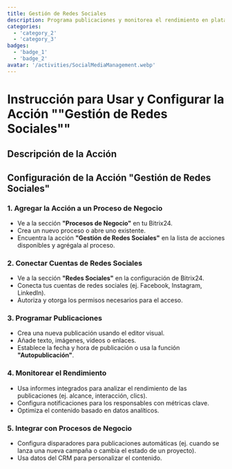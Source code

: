 ```yaml
---
title: Gestión de Redes Sociales
description: Programa publicaciones y monitorea el rendimiento en plataformas sociales.
categories: 
  - 'category_2'
  - 'category_3'
badges: 
  - 'badge_1'
  - 'badge_2'
avatar: '/activities/SocialMediaManagement.webp'
---
```


# Instrucción para Usar y Configurar la Acción ""Gestión de Redes Sociales""

## Descripción de la Acción

## **Configuración de la Acción "Gestión de Redes Sociales"**

### 1. Agregar la Acción a un Proceso de Negocio
- Ve a la sección **"Procesos de Negocio"** en tu Bitrix24.
- Crea un nuevo proceso o abre uno existente.
- Encuentra la acción **"Gestión de Redes Sociales"** en la lista de acciones disponibles y agrégala al proceso.

### 2. Conectar Cuentas de Redes Sociales
- Ve a la sección **"Redes Sociales"** en la configuración de Bitrix24.
- Conecta tus cuentas de redes sociales (ej. Facebook, Instagram, LinkedIn).
- Autoriza y otorga los permisos necesarios para el acceso.

### 3. Programar Publicaciones
- Crea una nueva publicación usando el editor visual.
- Añade texto, imágenes, videos o enlaces.
- Establece la fecha y hora de publicación o usa la función **"Autopublicación"**.

### 4. Monitorear el Rendimiento
- Usa informes integrados para analizar el rendimiento de las publicaciones (ej. alcance, interacción, clics).
- Configura notificaciones para los responsables con métricas clave.
- Optimiza el contenido basado en datos analíticos.

### 5. Integrar con Procesos de Negocio
- Configura disparadores para publicaciones automáticas (ej. cuando se lanza una nueva campaña o cambia el estado de un proyecto).
- Usa datos del CRM para personalizar el contenido.